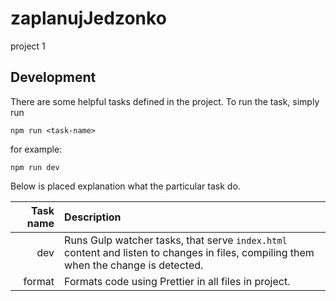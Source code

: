 # zaplanujJedzonko

project 1

## Development

There are some helpful tasks defined in the project. To run the task, simply run

```
npm run <task-name>
```

for example:

```
npm run dev
```

Below is placed explanation what the particular task do.

| Task name | Description                                                                                                                          |
|----------:|:-------------------------------------------------------------------------------------------------------------------------------------|
| dev       | Runs Gulp watcher tasks, that serve `index.html` content and listen to changes in files, compiling them when the change is detected. |
| format    | Formats code using Prettier in all files in project.                                                                                 |
